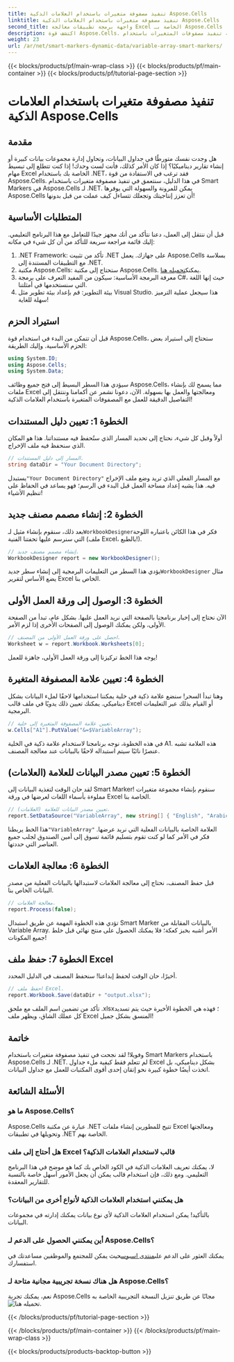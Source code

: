 ```yaml
---
title: تنفيذ مصفوفة متغيرات باستخدام العلامات الذكية Aspose.Cells
linktitle: تنفيذ مصفوفة متغيرات باستخدام العلامات الذكية Aspose.Cells
second_title: واجهة برمجة تطبيقات معالجة Excel الخاصة بـ Aspose.Cells .NET
description: اكتشف قوة Aspose.Cells. تعرّف على كيفية تنفيذ مصفوفات المتغيرات باستخدام Smart Markers خطوة بخطوة لإنشاء تقارير Excel بسلاسة.
weight: 23
url: /ar/net/smart-markers-dynamic-data/variable-array-smart-markers/
---
```


{{< blocks/products/pf/main-wrap-class >}}
{{< blocks/products/pf/main-container >}}
{{< blocks/products/pf/tutorial-page-section >}}

# تنفيذ مصفوفة متغيرات باستخدام العلامات الذكية Aspose.Cells

## مقدمة
هل وجدت نفسك متورطًا في جداول البيانات، وتحاول إدارة مجموعات بيانات كبيرة أو إنشاء تقارير ديناميكيًا؟ إذا كان الأمر كذلك، فأنت لست وحدك! إذا كنت تتطلع إلى تبسيط مهام Excel الخاصة بك باستخدام .NET، فقد ترغب في الاستفادة من قوة Aspose.Cells. في هذا الدليل، سنتعمق في تنفيذ مصفوفة متغيرات باستخدام Smart Markers في Aspose.Cells لـ .NET. يمكن للمرونة والسهولة التي يوفرها Aspose.Cells أن تعزز إنتاجيتك وتجعلك تتساءل كيف عملت من قبل بدونها!
## المتطلبات الأساسية
قبل أن ننتقل إلى العمل، دعنا نتأكد من أنك مجهز جيدًا للتعامل مع هذا البرنامج التعليمي. إليك قائمة مراجعة سريعة للتأكد من أن كل شيء في مكانه:
1. .NET Framework: تأكد من تثبيت .NET على جهازك. يعمل Aspose.Cells بسلاسة مع التطبيقات المستندة إلى .NET.
2.  مكتبة Aspose.Cells: ستحتاج إلى مكتبة Aspose.Cells. يمكنك[تحميله هنا](https://releases.aspose.com/cells/net/).
3. معرفة البرمجة الأساسية: سيكون من المفيد التعرف على برمجة C#، حيث إنها اللغة التي سنستخدمها في أمثلتنا.
4. بيئة التطوير: قم بإعداد بيئة تطوير مثل Visual Studio. هذا سيجعل عملية الترميز سهلة للغاية!
## استيراد الحزم
قبل أن تتمكن من البدء في استخدام قوة Aspose.Cells، ستحتاج إلى استيراد بعض الحزم الأساسية. وإليك الطريقة:
```csharp
using System.IO;
using Aspose.Cells;
using System.Data;
```
سيؤدي هذا السطر البسيط إلى فتح جميع وظائف Aspose.Cells، مما يسمح لك بإنشاء ملفات Excel ومعالجتها والعمل بها بسهولة.
الآن، دعونا نشمر عن أكمامنا وننتقل إلى التفاصيل الدقيقة للعمل مع المصفوفات المتغيرة باستخدام العلامات الذكية!
## الخطوة 1: تعيين دليل المستندات
أولاً وقبل كل شيء، نحتاج إلى تحديد المسار الذي ستُحفظ فيه مستنداتنا. هذا هو المكان الذي سنحفظ فيه ملف الإخراج.
```csharp
// المسار إلى دليل المستندات.
string dataDir = "Your Document Directory";
```
 يستبدل`"Your Document Directory"` مع المسار الفعلي الذي تريد وضع ملف الإخراج فيه. هذا يشبه إعداد مساحة العمل قبل البدء في الرسم؛ فهو يساعد في الحفاظ على تنظيم الأشياء!
## الخطوة 2: إنشاء مصمم مصنف جديد
بعد ذلك، سنقوم بإنشاء مثيل لـ`WorkbookDesigner`فكر في هذا الكائن باعتباره اللوحة التي سنرسم عليها تحفتنا الفنية (ملف Excel، بالطبع!).
```csharp
// إنشاء مصمم مصنف جديد.
WorkbookDesigner report = new WorkbookDesigner();
```
 يؤدي هذا السطر من التعليمات البرمجية إلى إنشاء سطر جديد`WorkbookDesigner` مثال يضع الأساس لتقرير Excel الخاص بنا.
## الخطوة 3: الوصول إلى ورقة العمل الأولى
الآن نحتاج إلى إخبار برنامجنا بالصفحة التي نريد العمل عليها. بشكل عام، تبدأ من الصفحة الأولى، ولكن يمكنك الوصول إلى الصفحات الأخرى إذا لزم الأمر.
```csharp
// احصل على ورقة العمل الأولى من المصنف.
Worksheet w = report.Workbook.Worksheets[0];
```
يوجه هذا الخط تركيزنا إلى ورقة العمل الأولى، جاهزة للعمل!
## الخطوة 4: تعيين علامة المصفوفة المتغيرة
وهنا تبدأ السحر! سنضع علامة ذكية في خلية يمكننا استخدامها لاحقًا لملء البيانات بشكل ديناميكي. يمكنك تعيين ذلك يدويًا في ملف قالب Excel أو القيام بذلك عبر التعليمات البرمجية.
```csharp
// تعيين علامة المصفوفة المتغيرة إلى خلية.
w.Cells["A1"].PutValue("&=$VariableArray");
```
في هذه الخطوة، نوجه برنامجنا لاستخدام علامة ذكية في الخلية A1. هذه العلامة تشبه عنصرًا نائبًا سيتم استبداله لاحقًا بالبيانات عند معالجة المصنف.
## الخطوة 5: تعيين مصدر البيانات للعلامة (العلامات)
لقد حان الوقت لتغذية البيانات إلى Smart Marker! سنقوم بإنشاء مجموعة متغيرات مملوءة بأسماء اللغات لعرضها في ورقة Excel الخاصة بنا.
```csharp
// تعيين مصدر البيانات للعلامة (العلامات).
report.SetDataSource("VariableArray", new string[] { "English", "Arabic", "Hindi", "Urdu", "French" });
```
 هذا الخط يربطنا`"VariableArray"` العلامة الخاصة بالبيانات الفعلية التي نريد عرضها. فكر في الأمر كما لو كنت تقوم بتسليم قائمة تسوق إلى أمين الصندوق لجلب جميع العناصر التي حددتها.
## الخطوة 6: معالجة العلامات
قبل حفظ المصنف، نحتاج إلى معالجة العلامات لاستبدالها بالبيانات الفعلية من مصدر البيانات الخاص بنا.
```csharp
// معالجة العلامات.
report.Process(false);
```
تؤدي هذه الخطوة المهمة عن طريق استبدال Smart Marker بالبيانات المقابلة من Variable Array. الأمر أشبه بخبز كعكة؛ فلا يمكنك الحصول على منتج نهائي قبل خلط جميع المكونات!
## الخطوة 7: حفظ ملف Excel
أخيرًا، حان الوقت لحفظ إبداعنا! سنحفظ المصنف في الدليل المحدد.
```csharp
// احفظ ملف Excel.
report.Workbook.Save(dataDir + "output.xlsx");
```
تأكد من تضمين اسم الملف مع ملحق .xlsx؛ فهذه هي الخطوة الأخيرة حيث يتم تسديد كل عملك الشاق، ويظهر ملف Excel المنسق بشكل جميل!
## خاتمة
وفويلا! لقد نجحت في تنفيذ مصفوفة متغيرات باستخدام Smart Markers باستخدام Aspose.Cells لـ .NET. لم تتعلم فقط كيفية ملء جداول Excel بشكل ديناميكي، بل اتخذت أيضًا خطوة كبيرة نحو إتقان إحدى أقوى المكتبات للعمل مع جداول البيانات. 
## الأسئلة الشائعة
### ما هو Aspose.Cells؟  
Aspose.Cells عبارة عن مكتبة .NET تتيح للمطورين إنشاء ملفات Excel ومعالجتها وتحويلها في تطبيقات .NET الخاصة بهم.
### هل أحتاج إلى ملف Excel قالب لاستخدام العلامات الذكية؟  
لا، يمكنك تعريف العلامات الذكية في الكود الخاص بك كما هو موضح في هذا البرنامج التعليمي. ومع ذلك، فإن استخدام قالب يمكن أن يجعل الأمور أسهل خاصة بالنسبة للتقارير المعقدة.
### هل يمكنني استخدام العلامات الذكية لأنواع أخرى من البيانات؟  
بالتأكيد! يمكن استخدام العلامات الذكية لأي نوع بيانات يمكنك إدارته في مجموعات البيانات.
### أين يمكنني الحصول على الدعم لـ Aspose.Cells؟  
 يمكنك العثور على الدعم على[منتدى اسبوس](https://forum.aspose.com/c/cells/9)حيث يمكن للمجتمع والموظفين مساعدتك في استفسارك.
### هل هناك نسخة تجريبية مجانية متاحة لـ Aspose.Cells؟  
 نعم، يمكنك تجربة Aspose.Cells مجانًا عن طريق تنزيل النسخة التجريبية الخاصة به![تحميله هنا](https://releases.aspose.com/).

{{< /blocks/products/pf/tutorial-page-section >}}

{{< /blocks/products/pf/main-container >}}
{{< /blocks/products/pf/main-wrap-class >}}

{{< blocks/products/products-backtop-button >}}

